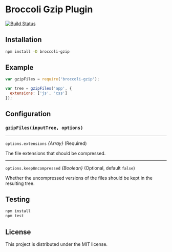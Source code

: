 # Broccoli Gzip Plugin

[![Build Status](https://travis-ci.org/salsify/broccoli-gzip.svg?branch=feature%2Ftravis)](https://travis-ci.org/salsify/broccoli-gzip)

## Installation

```bash
npm install -D broccoli-gzip
```

## Example

```javascript
var gzipFiles = require('broccoli-gzip');

var tree = gzipFiles('app', {
  extensions: ['js', 'css']
});
```

## Configuration

### `gzipFiles(inputTree, options)`

---

`options.extensions` *{Array}* (Required)

The file extensions that should be compressed.

---

`options.keepUncompressed` *{Boolean}* (Optional, default `false`)

Whether the uncompressed versions of the files should be kept in the resulting tree.


## Testing

```bash
npm install
npm test
```

## License

This project is distributed under the MIT license.
